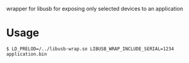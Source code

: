 wrapper for libusb for exposing only selected devices to an application

# Usage
`$ LD_PRELOD=/../libusb-wrap.so LIBUSB_WRAP_INCLUDE_SERIAL=1234 application.bin`
